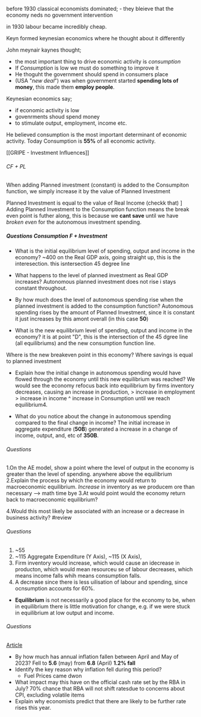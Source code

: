 before 1930 classical economists dominated;
	- they bleieve that the economy neds no government intervention

in 1930 labour became incredibly cheap.

Keyn formed keynesian economics where he thought about it differently

John meynair kaynes thought;
- the most important thing to drive economic activity is *consumption*
- If *Consumption* is low we must do something to improve it
- He thoguht the government should spend in consumers place
- (USA "*new deal*") was when government started **spending lots of money**, this made them **employ people**.

Keynesian economics say;
- if economic activity is low
- govenrments shoud spend money
- to stimulate output, employment, income etc.

He believed consumption is the most important determinant of economic activity. Today Consumption is **55%** of all economic activity.

[[GRIPE - Investment Influences]]

###### CF + PL
When adding Planned investment (constant) is added to the Consumpiton function, we simply increase it by the value of Planned Investment

Planned Investment is equal to the value of Real Income (checkk that)
]
Adding Planned Investment to the Consumption function means the break even point is futher along, this is because we **cant save** until we have *broken even* for the autonomous investment spending.



##### Questions Consumption F + Investment
- What is the initial equilibrium level of spending, output and income in the economy?
~400 on the Real GDP axis, going straight up, this is the interesection. this isntersection 45 degree line

- What happens to the level of planned investment as Real GDP increases?
Autonomous planned investment does not rise i stays constant throughout.


- By how much does the level of autonomous spending rise when the planned investment is added to the consumption function?
Autonomous spending rises by the amount of Planned Investment, since it is constant it just increases by this amont overall (in this case **50**)


- What is the new equilibrium level of spending, output and income in the economy?
it is at point "D", this is the intersection of the 45 dgree line (all equilibriums) and the new consumption function line.

Where is the new breakeven point in this economy?
Where savings is equal to planned investment

- Explain how the initial change in autonomous spending would have flowed through the economy until this new equilibrium was reached?
We would see the economy refocus back into equilibrium by firms inventory decreases, causing an increase in production, > increase in employment > increase in income ^ increase in Consumption until we reach equilibrium4.



- What do you notice about the change in autonomous spending compared to the final change in income?
The initial increase in aggregate expenditure (**50B**) generated a increase in a change of income, output, and, etc of **350B**.

###### Questions
1.On the AE model, show a point where the level of output in the economy is greater than the level of spending.
anywhere above the equilibrium
2.Explain the process by which the economy would return to macroeconomic equilibrium.
*Increase* in inventory as we producem ore than necessary --> math time bye
3.At would point would the economy return back to macroeconomic equilibrium?

4.Would this most likely be associated with an increase or a decrease in business activity?
#review

###### Questions
1. ~55
2. ~115 Aggregate Expenditure (Y Axis), ~115 (X Axis), 
3. Firm inventory would increase, which would cause an idecrease in producton, which would mean resourceu se of labour decreases, which means income falls whih means consumption falls.
4. A decrease since there is less uilisation of labour and spending, since ocnsumption accounts for 60%.

- **Equilibrium** is not necessarily a good place for the economy to be, when in equilibrium there is little motivation for change, e.g. if we were stuck in equilibrium at low output and income.

###### Questions
[Article](https://www.abc.net.au/news/2023-06-28/monthly-inflation-figures-may-2023-abs/102535072)
- By how much has annual inflation fallen between April and May of 2023?
Fell to **5.6** (may) from **6.8** (April) **1.2% fall**
- Identify the key reason why inflation fell during this period?
	- Fuel Prices came dwon
- What impact may this have on the official cash rate set by the RBA in July?
70% chance that RBA will not shift ratesdue to concerns about CPI, excluding volatile items
- Explain why economists predict that there are likely to be further rate rises this year. 